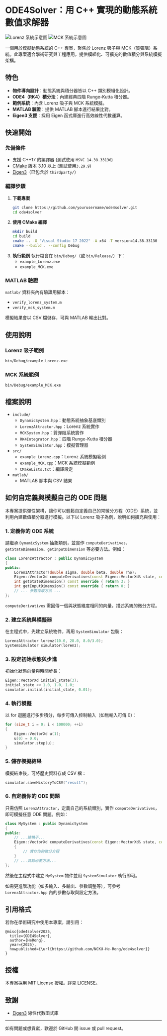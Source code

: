 # ODE4Solver：用 C++ 實現的動態系統數值求解器

![Lorenz 系統示意圖](fig/Lorenzsystem.png)
![MCK 系統示意圖](fig/mcksystem.png)

一個用於模擬動態系統的 C++ 專案，聚焦於 Lorenz 吸子與 MCK（質彈阻）系統。此專案適合學術研究與工程應用，提供模組化、可擴充的數值積分與系統模擬架構。

## 特色

- **物件導向設計**：動態系統與積分器皆以 C++ 類別模組化設計。
- **ODE4（RK4）積分法**：內建經典四階 Runge-Kutta 積分器。
- **範例系統**：內含 Lorenz 吸子與 MCK 系統模擬。
- **MATLAB 驗證**：提供 MATLAB 腳本進行結果比對。
- **Eigen3 支援**：採用 Eigen 函式庫進行高效線性代數運算。


## 快速開始

### 先備條件
- 支援 C++17 的編譯器 (測試使用 `MSVC 14.38.33130`)
- [CMake](https://cmake.org/) 版本 3.10 以上 (測試使用`3.29.9`)
- [Eigen3](https://eigen.tuxfamily.org/)（已包含於 `thirdparty/`）

### 編譯步驟

1. **下載專案**
   ```sh
   git clone https://github.com/yourusername/ode4solver.git
   cd ode4solver
   ```
2. **使用 CMake 編譯**
   ```sh
   mkdir build
   cd build
   cmake .. -G "Visual Studio 17 2022" -A x64 -T version=14.38.33130
   cmake --build . --config Debug
   ```
3. **執行範例**
   執行檔會在 `bin/Debug/`（或 `bin/Release/`）下：
   - `example_Lorenz.exe`
   - `example_MCK.exe`

### MATLAB 驗證

`matlab/` 資料夾內有驗證用腳本：
- `verify_lorenz_system.m`
- `verify_mck_system.m`

模擬結果會以 CSV 檔儲存，可與 MATLAB 輸出比對。

## 使用說明

### Lorenz 吸子範例
```sh
bin/Debug/example_Lorenz.exe
```

### MCK 系統範例
```sh
bin/Debug/example_MCK.exe
```

## 檔案說明

- `include/`  
  - `DynamicSystem.hpp`：動態系統抽象基底類別
  - `LorenzAttractor.hpp`：Lorenz 系統實作
  - `MCKSystem.hpp`：質彈阻系統實作
  - `RK4Integrator.hpp`：四階 Runge-Kutta 積分器
  - `SystemSimulator.hpp`：模擬管理器
- `src/`  
  - `example_Lorenz.cpp`：Lorenz 系統模擬範例
  - `example_MCK.cpp`：MCK 系統模擬範例
  - `CMakeLists.txt`：編譯設定
- `matlab/`  
  - MATLAB 腳本與 CSV 結果

## 如何自定義與模擬自己的 ODE 問題

本專案提供彈性架構，讓你可以輕鬆自定義自己的常微分方程（ODE）系統，並利用內建數值積分器進行模擬。以下以 Lorenz 吸子為例，說明如何擴充與使用：

### 1. 定義你的 ODE 系統

請繼承 `DynamicSystem` 抽象類別，並實作 `computeDerivatives`、`getStateDimension`、`getInputDimension` 等必要方法。例如：

```cpp
class LorenzAttractor : public DynamicSystem 
{
public:     
    LorenzAttractor(double sigma, double beta, double rho);
    Eigen::VectorXd computeDerivatives(const Eigen::VectorXd& state, const Eigen::VectorXd& input, double time) const override;
    int getStateDimension() const override { return 3; }
    int getInputDimension() const override { return 0; }
    // ... 參數存取方法 ...
};
```

`computeDerivatives` 需回傳一個與狀態維度相同的向量，描述系統的微分方程。

### 2. 建立系統與模擬器

在主程式中，先建立系統物件，再用 `SystemSimulator` 包裝：

```cpp
LorenzAttractor lorenz(10.0, 28.0, 8.0/3.0);
SystemSimulator simulator(lorenz);
```

### 3. 設定初始狀態與步進

初始化狀態向量與時間步長：

```cpp
Eigen::VectorXd initial_state(3);
initial_state << 1.0, 1.0, 1.0;
simulator.initial(initial_state, 0.01);
```

### 4. 執行模擬

以 for 迴圈進行多步積分，每步可傳入控制輸入（如無輸入可傳 0）：

```cpp
for (size_t i = 0; i < 100000; ++i)
{
    Eigen::VectorXd u(1);
    u(0) = 0.0;
    simulator.step(u);
}
```

### 5. 儲存模擬結果

模擬結束後，可將歷史資料存成 CSV 檔：

```cpp
simulator.saveHistoryToCSV("result");
```

### 6. 自定義你的 ODE 問題

只需仿照 `LorenzAttractor`，定義自己的系統類別，實作 `computeDerivatives`，即可模擬任意 ODE 問題。例如：

```cpp
class MySystem : public DynamicSystem
{
public:
    // ...建構子...
    Eigen::VectorXd computeDerivatives(const Eigen::VectorXd& state, const Eigen::VectorXd& input, double time) const override
    {
        // 實作你的微分方程
    }
    // ...其餘必要方法...
};
```

然後在主程式中建立 `MySystem` 物件並用 `SystemSimulator` 執行即可。

如需更進階功能（如多輸入、多輸出、參數調整等），可參考 `LorenzAttractor.hpp` 內的參數存取與設定方法。

## 引用格式
若你在學術研究中使用本專案，請引用：

```
@misc{ode4solver2025,
  title={ODE4Solver},
  author={HeRong},
  year={2025},
  howpublished={\url{https://github.com/NCKU-He-Rong/ode4solver}}
}
```

## 授權

本專案採用 MIT License 授權。詳見 [LICENSE](LICENSE)。

## 致謝
- [Eigen3](https://eigen.tuxfamily.org/) 線性代數函式庫

---

如有問題或想貢獻，歡迎於 GitHub 開 issue 或 pull request。
